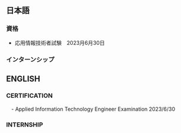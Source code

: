 ## 日本語
### 資格
- 応用情報技術者試験　2023月6月30日
### インターンシップ


## ENGLISH
### CERTIFICATION
　- Applied Information Technology Engineer Examination 2023/6/30
### INTERNSHIP


<!---
KS-PF/KS-PF is a ✨ special ✨ repository because its `README.md` (this file) appears on your GitHub profile.
You can click the Preview link to take a look at your changes.
--->
